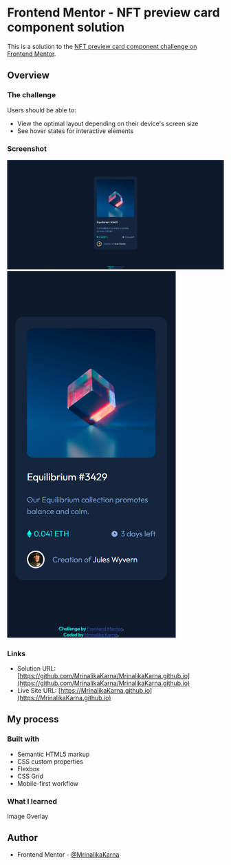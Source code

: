 # Frontend Mentor - NFT preview card component solution

This is a solution to the [NFT preview card component challenge on Frontend Mentor](https://www.frontendmentor.io/challenges/nft-preview-card-component-SbdUL_w0U). 


## Overview

### The challenge

Users should be able to:

- View the optimal layout depending on their device's screen size
- See hover states for interactive elements

### Screenshot

![](./screenshots/desktop.png)
![](./screenshots/mobile.png)

### Links

- Solution URL: [https://github.com/MrinalikaKarna/MrinalikaKarna.github.io](https://github.com/MrinalikaKarna/MrinalikaKarna.github.io)
- Live Site URL: [https://MrinalikaKarna.github.io](https://MrinalikaKarna.github.io)

## My process

### Built with

- Semantic HTML5 markup
- CSS custom properties
- Flexbox
- CSS Grid
- Mobile-first workflow

### What I learned

Image Overlay
## Author

- Frontend Mentor - [@MrinalikaKarna](https://www.frontendmentor.io/profile/MrinalikaKarna)

